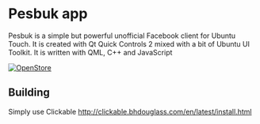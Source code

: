 # Pesbuk app
Pesbuk is a simple but powerful unofficial Facebook client for Ubuntu Touch.
It is created with Qt Quick Controls 2 mixed with a bit of Ubuntu UI Toolkit.
It is written with QML, C++ and JavaScript

[![OpenStore](https://open-store.io/badges/en_US.png)](https://open-store.io/app/pesbuk.kugiigi)

## Building
Simply use Clickable http://clickable.bhdouglass.com/en/latest/install.html
